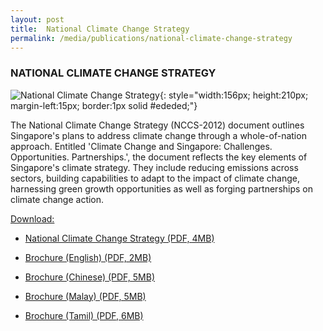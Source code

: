 ```yaml
---
layout: post
title:  National Climate Change Strategy
permalink: /media/publications/national-climate-change-strategy
---
```


### NATIONAL CLIMATE CHANGE STRATEGY

![National Climate Change Strategy](/images/national-climate-change-strategy.jpg "National Climate Change Strategy"){: style="width:156px; height:210px; margin-left:15px; border:1px solid #ededed;"}

The National Climate Change Strategy (NCCS-2012) document outlines Singapore's plans to address climate change through a whole-of-nation approach. Entitled 'Climate Change and Singapore: Challenges. Opportunities. Partnerships.', the document reflects the key elements of Singapore's climate strategy. They include reducing emissions across sectors, building capabilities to adapt to the impact of climate change, harnessing green growth opportunities as well as forging partnerships on climate change action.

<u>Download:</u>

* [<a href="/files/docs/default-source/publications/national-climate-change-strategy.pdf" target="_blank">National Climate Change Strategy (PDF, 4MB)</a>](/files/docs/default-source/publications/national-climate-change-strategy.pdf)

* [<a href="/files/docs/default-source/publications/national-climate-change-strategy-brochure-english.pdf" target="_blank">Brochure (English) (PDF, 2MB)</a>](/files/docs/default-source/publications/national-climate-change-strategy-brochure-english.pdf)

* [<a href="/files/docs/default-source/publications/national-climate-change-strategy-brochure-chinese.pdf" target="_blank">Brochure (Chinese) (PDF, 5MB)</a>](/files/docs/default-source/publications/national-climate-change-strategy-brochure-chinese.pdf)

* [<a href="/files/docs/default-source/publications/national-climate-change-strategy-brochure-malay.pdf" target="_blank">Brochure (Malay) (PDF, 5MB)</a>](/files/docs/default-source/publications/national-climate-change-strategy-brochure-malay.pdf)

* [<a href="/files/docs/default-source/publications/national-climate-change-strategy-brochure-tamil.pdf" target="_blank">Brochure (Tamil) (PDF, 6MB)</a>](/files/docs/default-source/publications/national-climate-change-strategy-brochure-tamil.pdf)
